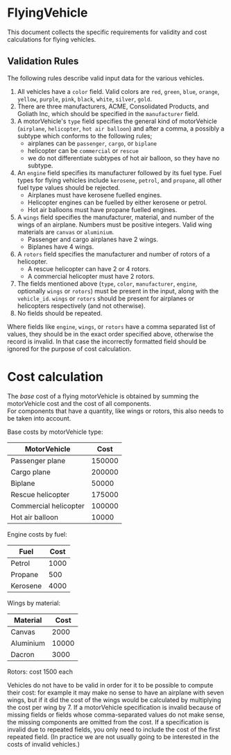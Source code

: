 # FlyingVehicle

This document collects the specific requirements for validity and cost calculations for flying vehicles.

## Validation Rules

The following rules describe valid input data for the various vehicles.

1. All vehicles have a `color` field.  Valid colors are `red`, `green`, `blue`, `orange`, `yellow`, `purple`, `pink`,
   `black`, `white`, `silver`, `gold`.
2. There are three manufacturers, ACME, Consolidated Products, and Goliath Inc, which should be specified in the
   `manufacturer` field.
3. A motorVehicle's `type` field specifies the general kind of motorVehicle (`airplane`, `helicopter`, `hot air balloon`) and after a comma, a
   possibly a subtype which conforms to the following rules;
    * airplanes can be `passenger`, `cargo`, or `biplane`
    * helicopter can be `commercial` or `rescue`
    * we do not differentiate subtypes of hot air balloon, so they have no subtype.
4. An `engine` field specifies its manufacturer followed by its fuel type. Fuel types for flying vehicles  include `kerosene`, `petrol`, and
   `propane`, all other fuel type values should be rejected.
    * Airplanes must have kerosene fuelled engines.
    * Helicopter engines can be fuelled by either kerosene or petrol.
    * Hot air balloons must have propane fuelled engines.
5. A `wings` field specifies the manufacturer, material, and number of the wings of an airplane.  Numbers must be positive integers.  Valid wing
   materials are `canvas` or `aluminium`.
    * Passenger and cargo airplanes have 2 wings.
    * Biplanes have 4 wings.
6. A `rotors` field specifies the manufacturer and number of rotors of a helicopter.
   * A rescue helicopter can have 2 or 4 rotors.
   * A commercial helicopter must have 2 rotors.
6. The fields mentioned above (`type`, `color`, `manufacturer`, `engine`, optionally `wings` or `rotors`) must be present in the input,
   along with the `vehicle_id`.  `wings` or `rotors` should be present for airplanes or helicopters respectively (and not otherwise).
7. No fields should be repeated.

Where fields like `engine`, `wings`, or `rotors` have a comma separated list of values, they should be in the exact 
order specified above, otherwise the record is invalid.  In that case the incorrectly formatted field should be ignored
for the purpose of cost calculation.  

# Cost calculation

The *base* cost of a flying motorVehicle is obtained by summing the motorVehicle cost and the cost of all components.  
For components that have a quantity, like wings or rotors, this also needs to be taken into account.


Base costs by motorVehicle type:

| MotorVehicle               | Cost   |
|-----------------------|--------|
| Passenger plane       | 150000 |
| Cargo plane           | 200000 |
| Biplane               | 50000  |
| Rescue helicopter     | 175000 |
| Commercial helicopter | 100000 |
| Hot air balloon       | 10000  |

Engine costs by fuel:

| Fuel     | Cost |
|----------|------|
| Petrol   | 1000 |
| Propane  | 500  |
| Kerosene | 4000 |

Wings by material:


| Material  | Cost  |
|-----------|-------|
| Canvas    | 2000  |
| Aluminium | 10000 |
| Dacron    | 3000  |


Rotors: cost 1500 each

Vehicles do not have to be valid in order for it to be possible to compute their cost: for example it may make no sense
to have an airplane with seven wings, but if it did the cost of the wings would be calculated by
multiplying the cost per wing by 7.  If a motorVehicle specification is invalid because of missing fields or fields whose
comma-separated values do not make sense, the missing components
are omitted from the cost.  If a specification is invalid due to repeated fields, you only need to include the cost of the first
repeated field.  (In practice we are not usually going to be interested in the costs of invalid vehicles.)
